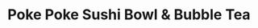 ---
layout: place
title: Poke Poke Sushi Bowl & Bubble Tea
permalink: /florida/port-st-lucie/poke-poke-sushi-bowl-bubble-tea.html
stateAbbr: FL
stateName: Florida
cityName: Port St. Lucie
seo:
  type: restaurant
  links: http://pokepokesushibowlbubbletea.com/?utm_source=gmb&utm_medium=referral
place_id: ChIJW2_kLhPr3ogRZB3-Yp6F8QA
photos:
  - name: >-
      places/ChIJW2_kLhPr3ogRZB3-Yp6F8QA/photos/AeeoHcLOAlUsPjuiGCEP8RfMe5-dBBJ6zs484vIssf22cN2jrJs0AAmQrYhBnEFxaxbNWOsxK8UAyPMdNXfJBn7Qv1zQDB6qvBJdW9Ep5FkJcDSG1VxjqyS9CA_LpL6RsIjUU-rJ6hVjSJTSpTIVatwvHMnm3TkWuFUHZah2kSVDyWp_ydo6_Sfk8GdgbjmTwYU1YKn9Bx_6xkhXZmZpdizm27la8ntP6qhEYgAjbAZOI5qTwRER0Uy6EqUEw9BReqSfMDlMdqv3LBPOb7KaN4d07jJDAgdBO1t_jDt-5pGtpE7ZRoRkCYyzjqDjcy8sY7bybcFKtOgwiD0AhP32FyykEahfLgTUjxa8onOIMjmaUFwX6-mbxSEg7xHyvR_pyy64GdYjEm5wr9AC81-M7e79WZoQPdHAwJSK8rkBbZc8gMDnOa39
    widthPx: 750
    heightPx: 1000
    authorAttributions:
      - displayName: Louise Torres
        uri: https://maps.google.com/maps/contrib/108096345079195096171
        photoUri: >-
          https://lh3.googleusercontent.com/a/ACg8ocJBxbhFmWVb0l6p8_q9WZFXcw6Txdp3STF2lgH-T6MXN3rfpw=s100-p-k-no-mo
    flagContentUri: >-
      https://www.google.com/local/imagery/report/?cb_client=maps_api_places.places_api&image_key=!1e10!2sCIHM0ogKEICAgICplY_HwQE&hl=en-US
    googleMapsUri: >-
      https://www.google.com/maps/place//data=!3m4!1e2!3m2!1sCIHM0ogKEICAgICplY_HwQE!2e10!4m2!3m1!1s0x88deeb132ee46f5b:0xf1859e62fe1d64
  - name: >-
      places/ChIJW2_kLhPr3ogRZB3-Yp6F8QA/photos/AeeoHcJFV_zucKrMvi3_9--SqeverIU1KDpT0DuX5ESaDqS4XLjXHkrxWpNh6mPRzmOYYP9FjDiSUZeetX4UM8c-VXoYboO7YqIe8ipe-WUutXygM1cveDTlWkMDtoa5TZedhqBmKtWb4peEagLeyYRed-1FQlHOXmPP9jKse0ddz0txwJ-_Qo7Jmwn61xKM_jkzXPMsPgE8520KOVmg9H2ZFAlbD4siJuqbQYOav-72aXqL6J8onbz-cR-OpOhZs75E9ETMukkpN5FAPzD_N6O06sebaJvu3thPbh80BjsJE2klgg
    widthPx: 1112
    heightPx: 984
    authorAttributions:
      - displayName: Poke Poke Sushi Bowl & Bubble Tea
        uri: https://maps.google.com/maps/contrib/103420250342729789155
        photoUri: >-
          https://lh3.googleusercontent.com/a-/ALV-UjUT411XXww_Rjvnkte2JqbQh1WCxgXXI7IuJ-UDm2vREippjQmM=s100-p-k-no-mo
    flagContentUri: >-
      https://www.google.com/local/imagery/report/?cb_client=maps_api_places.places_api&image_key=!1e10!2sAF1QipMbw_RHstM-wGC2rAFZb_lrryeJgMkVYTS-hf8J&hl=en-US
    googleMapsUri: >-
      https://www.google.com/maps/place//data=!3m4!1e2!3m2!1sAF1QipMbw_RHstM-wGC2rAFZb_lrryeJgMkVYTS-hf8J!2e10!4m2!3m1!1s0x88deeb132ee46f5b:0xf1859e62fe1d64
  - name: >-
      places/ChIJW2_kLhPr3ogRZB3-Yp6F8QA/photos/AeeoHcJtgj02ha1gaZ6Mgx7DtoSl13SkaFauoBCu1Aa9wR8srU-zTeOM4AjMsa_4a88FkDelmZAClh0R3SqeOPS9V8UJhXwTpa8UoGX6tnqnKnbJdmrwHuEQUNu1420WJbtAo9CIaz7jue8AeYYonqOLEP9Oi3SH06r3wNBHH3di3uVep_oukZwZoFoQy82ejurAhlP1pE4S2_1DMzOIHQHbRzW03f3Uikao7V6ska0WK8MsdBfCUxGe5b0lkmV5lfTB0Pa3Se-RFA_cGHnWNQeTqLihKZeJRBgzTZdU8vU_wVkB9A
    widthPx: 1152
    heightPx: 1482
    authorAttributions:
      - displayName: Poke Poke Sushi Bowl & Bubble Tea
        uri: https://maps.google.com/maps/contrib/103420250342729789155
        photoUri: >-
          https://lh3.googleusercontent.com/a-/ALV-UjUT411XXww_Rjvnkte2JqbQh1WCxgXXI7IuJ-UDm2vREippjQmM=s100-p-k-no-mo
    flagContentUri: >-
      https://www.google.com/local/imagery/report/?cb_client=maps_api_places.places_api&image_key=!1e10!2sAF1QipMmtbOCahvRBfwXqRCU0H4RHtov-setKdUwKMet&hl=en-US
    googleMapsUri: >-
      https://www.google.com/maps/place//data=!3m4!1e2!3m2!1sAF1QipMmtbOCahvRBfwXqRCU0H4RHtov-setKdUwKMet!2e10!4m2!3m1!1s0x88deeb132ee46f5b:0xf1859e62fe1d64
  - name: >-
      places/ChIJW2_kLhPr3ogRZB3-Yp6F8QA/photos/AeeoHcLJNVgW2TEiSxfX7U4T8XcgKMzRFtPJshKZz4g6hmn9N3pcG7EvgTe2cKlymzy4nNqrQuQbHOeFDCUrx-cSKM5cFEQywW30i1iZ2gwJkituPtLy0crSzHSSY3AHdq4kmq0MRiFQA4Oc2juvnBcdGhFtunQg346FRnalAAEcbxuYKi6KxIgsavWWBwVFwfBP9AMJ3SSdyyfqCa1P7qZxregoSyENNAp6yBn7KJbZnCvR8B6PYYQQgsEK4iElerYM7nS3PFxW_N5J-Ahx83Q3tjKpmna1wb-FQ-1yeZkE97ExHg
    widthPx: 3600
    heightPx: 4800
    authorAttributions:
      - displayName: Poke Poke Sushi Bowl & Bubble Tea
        uri: https://maps.google.com/maps/contrib/103420250342729789155
        photoUri: >-
          https://lh3.googleusercontent.com/a-/ALV-UjUT411XXww_Rjvnkte2JqbQh1WCxgXXI7IuJ-UDm2vREippjQmM=s100-p-k-no-mo
    flagContentUri: >-
      https://www.google.com/local/imagery/report/?cb_client=maps_api_places.places_api&image_key=!1e10!2sAF1QipPSmpXEebDMuNN3SvoT8jUiRCQajYelbBTPt1sJ&hl=en-US
    googleMapsUri: >-
      https://www.google.com/maps/place//data=!3m4!1e2!3m2!1sAF1QipPSmpXEebDMuNN3SvoT8jUiRCQajYelbBTPt1sJ!2e10!4m2!3m1!1s0x88deeb132ee46f5b:0xf1859e62fe1d64
  - name: >-
      places/ChIJW2_kLhPr3ogRZB3-Yp6F8QA/photos/AeeoHcJsZPxi5m9BS4ZLpvU0Uxdwo6BoGE9cAC-KKn-XBpRVAGdBexAsYCJ1_BqwnJmQPGaQvxUKxCs0Tb4o1SxMqIhAqkBX7-G6AA5s8QzoI-s8u9sGGj5mCW94qYnD7gyaUaODcrEEMY0a1AjjoEQgH5782mpcARUml0exly31Yt0vVy5b-W6ZPCr86tWpVk6GJjWKyYESpLJiaiRO4vIWSXVVMbslyDOYF7Ac8Y5J1ZmCErSlaCw3seZwg8mUF4t5J5-ZZ1UsbYHOodf2271KZT1BUe5NcT5JgcWk97kcotU6w3ItlQpJqJN0ri6Cunls68gloDSIswpt0cVd-VkGDMQcQmyzZF0cgjwVA78bm5WyxFUtAJ5FSfEtzB4tqw_5PPwslUf4UflW-lYmJrHpunz5vRP7n7vUlB1-oL5v13r8HZM
    widthPx: 3072
    heightPx: 4080
    authorAttributions:
      - displayName: Emily Flemer
        uri: https://maps.google.com/maps/contrib/100130695337708560949
        photoUri: >-
          https://lh3.googleusercontent.com/a-/ALV-UjXUML4XE7QCucZdDf4CL08R4ODnf5mllKOweRTo_xMABgYPaMB9ng=s100-p-k-no-mo
    flagContentUri: >-
      https://www.google.com/local/imagery/report/?cb_client=maps_api_places.places_api&image_key=!1e10!2sCIHM0ogKEICAgID-x7iOkAE&hl=en-US
    googleMapsUri: >-
      https://www.google.com/maps/place//data=!3m4!1e2!3m2!1sCIHM0ogKEICAgID-x7iOkAE!2e10!4m2!3m1!1s0x88deeb132ee46f5b:0xf1859e62fe1d64
  - name: >-
      places/ChIJW2_kLhPr3ogRZB3-Yp6F8QA/photos/AeeoHcIkx2Ig8S0sTc0jiLC7VOsfDDzhWJB2TFr0XPZxC4EIGe5FXXytlXqcvZ_O78Wgx3I_EHx1k-sJAb1fXHHQlClkChGkz78Z0DMxCXI_HQYAAacF0bj4bwohYaVyx8tlvsAayKR5cRnvUpbmuHZcjl8hjKfG3Qhd8VMW6Ftv2P4zl1XWBJK-96JAFOKmTsJAc8MnxNZe2VVeHrvE1zoUpmOqLYsJv9T61Lr-2_QOC1kK5meU_D-sXIwRy9xOAKdiYiUkfk-OH9MLBgHWyKlfjrxNxYnvSWEuBRNcMzESkfzvMg
    widthPx: 1920
    heightPx: 1280
    authorAttributions:
      - displayName: Poke Poke Sushi Bowl & Bubble Tea
        uri: https://maps.google.com/maps/contrib/103420250342729789155
        photoUri: >-
          https://lh3.googleusercontent.com/a-/ALV-UjUT411XXww_Rjvnkte2JqbQh1WCxgXXI7IuJ-UDm2vREippjQmM=s100-p-k-no-mo
    flagContentUri: >-
      https://www.google.com/local/imagery/report/?cb_client=maps_api_places.places_api&image_key=!1e10!2sAF1QipMlH4uJIKGSWgnElsQJjvddXFfE0VbHh1IEPINM&hl=en-US
    googleMapsUri: >-
      https://www.google.com/maps/place//data=!3m4!1e2!3m2!1sAF1QipMlH4uJIKGSWgnElsQJjvddXFfE0VbHh1IEPINM!2e10!4m2!3m1!1s0x88deeb132ee46f5b:0xf1859e62fe1d64
  - name: >-
      places/ChIJW2_kLhPr3ogRZB3-Yp6F8QA/photos/AeeoHcLamhZ9FCe-LLgModWWcZj0LzxoYOnwlrcsJxJ5VsKRr9UmulR1LWG7FB9CQfI8WE7N7boebK-F68L0KN1F41IDtQgAGzGIKCqDjf0dTvv9P6Plu5FwZwItOokwkUuuwn8WsemrqHHHB8SFODfIzlJS2xhfAdL4HND8vNDOLjVmrBXh6ZeEEZQLFElcNKIuYLP3FTq_4MG9q7yMBrD9ZVuo6gA6F1bgsA2MZ9t3WF-Ga0j0UI1owT_ikJS1zvQDtvii1BxlOWqvk9TKGFCLnizPtkY_O0UJkNhdxCJDK0hKpHVZeI3DirCwiKxrYoYHM_zThySGVSXeKquqfmAwkDLEXnwMjsATv91Bix0uVRhYN8VoDTCI0Tsfl34SJtLYPckI5z-04pexcgQgTBipjF00XXywL4mXt1q2ooZN4dQsgNB4
    widthPx: 3024
    heightPx: 4032
    authorAttributions:
      - displayName: Era Maskey
        uri: https://maps.google.com/maps/contrib/101357944325830282544
        photoUri: >-
          https://lh3.googleusercontent.com/a-/ALV-UjXoPOyOPju_jhKAwEKQGxJBj8EX6fxqVJ0hEFGKNMR_pDWv2dyw=s100-p-k-no-mo
    flagContentUri: >-
      https://www.google.com/local/imagery/report/?cb_client=maps_api_places.places_api&image_key=!1e10!2sCIHM0ogKEICAgICdg_CtnAE&hl=en-US
    googleMapsUri: >-
      https://www.google.com/maps/place//data=!3m4!1e2!3m2!1sCIHM0ogKEICAgICdg_CtnAE!2e10!4m2!3m1!1s0x88deeb132ee46f5b:0xf1859e62fe1d64
  - name: >-
      places/ChIJW2_kLhPr3ogRZB3-Yp6F8QA/photos/AeeoHcJF7BtxVtcH_l-PC5mBdWIABFljVuHrg-HCI9MW4niPWMaIl82Li98__MgZ7oumdNu82oeQzXYUrr2DJZ0e9thci1ja3ATPq8mbI9zc9Q0Rteq0HJD_9U8s9DArd_Y3LYwPGOhpVAAVViC3j3KNSjFUPHc4fg0NgUXUEFhH6SIpnZ6VuZLOmocRGvO843gxX_ftt4cmj5wC7FzwJQAy5t6WntaiHb5q-RwT4-_jiWN8O4wuKPhNS_rkMFdXhYRGrO21fNKZgxpFqnm8mEQr-h8xIN58Mnz7UD0lr7jWWZzrp29TZrNp868JA5G-OWmKfdYHfH30mN8SJACCWBRkXc5JzJl_0nKVRx9j3O2dhk9O76poba7uHO2fuUqvTjVd9fZRjDrUuLzKDGfSw_MWbaSZldKJpACnNDhoa9kOAXxIS1mb
    widthPx: 3024
    heightPx: 4032
    authorAttributions:
      - displayName: Kate Stepherson
        uri: https://maps.google.com/maps/contrib/104812255574470952667
        photoUri: >-
          https://lh3.googleusercontent.com/a/ACg8ocI7vaLhKlciTR7RYx35L1GHTHVdFF9NMB3hU22JXrj9lFtMYw=s100-p-k-no-mo
    flagContentUri: >-
      https://www.google.com/local/imagery/report/?cb_client=maps_api_places.places_api&image_key=!1e10!2sCIHM0ogKEICAgIDD9YbCjgE&hl=en-US
    googleMapsUri: >-
      https://www.google.com/maps/place//data=!3m4!1e2!3m2!1sCIHM0ogKEICAgIDD9YbCjgE!2e10!4m2!3m1!1s0x88deeb132ee46f5b:0xf1859e62fe1d64
  - name: >-
      places/ChIJW2_kLhPr3ogRZB3-Yp6F8QA/photos/AeeoHcJu45r0ubuMBQsubxtim-Y3EXZkvZzPbDANZxviJZjb2W6Kk2S8mdpU5J7pmjmzaIzEVp59h1zpBY5PFlB-5DEIHOVmIDxuRSaHe36hGctik9yBP6PeLX9mEB-qaf-Te9VK02W9zY5wmXggwNg-wzcCk-sFbmHPr-UC_NcVYNpGodq3inNmgkFdWcRGngI5qS08TSCQe3Ddgcy-tkudoGhTcH61d0_zznIr7jDeFITj8rKhh2njjU3Qyd-H1OH_UJoENcxJN6lK94WpoAmzCZW1yp0So0_eBua8k7XAYV-sRGv7g08bt53ANvlnwCWwXWDBsBFry2r32Q0Zb0p7I4aQQcxV-Om25HXAw4BLBCvvrllV38Bxwm74ETm6eIqQxQcnyn1tiPdHWcrHdge2VIPjisiS0swwsy-lMuA59OAd0Q
    widthPx: 3024
    heightPx: 4032
    authorAttributions:
      - displayName: Aline Sindeaux
        uri: https://maps.google.com/maps/contrib/110512789332036671793
        photoUri: >-
          https://lh3.googleusercontent.com/a-/ALV-UjXsjH67rXQnuxpUcswu_toHHkk-VS4UcA4Z1b0RRYYEFdD0aBNS=s100-p-k-no-mo
    flagContentUri: >-
      https://www.google.com/local/imagery/report/?cb_client=maps_api_places.places_api&image_key=!1e10!2sCIHM0ogKEICAgIC_4L6daQ&hl=en-US
    googleMapsUri: >-
      https://www.google.com/maps/place//data=!3m4!1e2!3m2!1sCIHM0ogKEICAgIC_4L6daQ!2e10!4m2!3m1!1s0x88deeb132ee46f5b:0xf1859e62fe1d64
  - name: >-
      places/ChIJW2_kLhPr3ogRZB3-Yp6F8QA/photos/AeeoHcJ-vA4JL3_VA6MqpRSWAhaljwvW_r6ZrueVm2s2r_h4yFzVod6i2KTTCnIDPELXZnMDOGeHspK9-6gh3f94drbeom_MHRPcEL1hRCUbkZUErr7o4GrNPURGbeaf8SWfN71481rYfXVPxOj50MSBIyYdGwNAOJj3zMSw-0ACuxhetnxBya-GjwlNSGSeOBHv1t2OSOkucMkzeBBtm-jl1FsVSdkw48nHsz84gcJD4zDpVnA0aYQOj4auQ9h9OHdm5c0Kx9pJWY9tPIkCbEBjj_m4hpijg9hZWCLUUPkrlX0xU89B5p5X7sqegsMWmUPmj7D43dhoqfPxPYj7Z776fR7mNUJ1mhO8vP7yhT_VdtGjRmon_J4XRzYPYLuByGzcsSpvkhoRzy3mPWh9O67x3-RqPILXwR-SQScIHExcNgJjGQ
    widthPx: 3000
    heightPx: 4000
    authorAttributions:
      - displayName: Angie Watts
        uri: https://maps.google.com/maps/contrib/115036779379027373039
        photoUri: >-
          https://lh3.googleusercontent.com/a/ACg8ocK5xJpJ8sXX7D4XwwzO-tUVV4xF_3IlOPoqWTbm0D9aa1-yxw=s100-p-k-no-mo
    flagContentUri: >-
      https://www.google.com/local/imagery/report/?cb_client=maps_api_places.places_api&image_key=!1e10!2sCIHM0ogKEICAgIDThM6GCQ&hl=en-US
    googleMapsUri: >-
      https://www.google.com/maps/place//data=!3m4!1e2!3m2!1sCIHM0ogKEICAgIDThM6GCQ!2e10!4m2!3m1!1s0x88deeb132ee46f5b:0xf1859e62fe1d64
address: 11200 SW Village Pkwy Suite 102, Port St. Lucie, FL 34987, USA
street: 11200 SW Village Pkwy Suite 102
city: Port St. Lucie
state: FL
zip: '34987'
country: USA
neighborhood: null
latitude: '27.260880'
longitude: '-80.429806'
accessibility_options:
  wheelchairAccessibleParking: true
  wheelchairAccessibleEntrance: true
  wheelchairAccessibleRestroom: true
  wheelchairAccessibleSeating: true
business_status: OPERATIONAL
name: Poke Poke Sushi Bowl & Bubble Tea
google_maps_links:
  directionsUri: >-
    https://www.google.com/maps/dir//''/data=!4m7!4m6!1m1!4e2!1m2!1m1!1s0x88deeb132ee46f5b:0xf1859e62fe1d64!3e0
  placeUri: https://maps.google.com/?cid=67982384699415908
  writeAReviewUri: >-
    https://www.google.com/maps/place//data=!4m3!3m2!1s0x88deeb132ee46f5b:0xf1859e62fe1d64!12e1
  reviewsUri: >-
    https://www.google.com/maps/place//data=!4m4!3m3!1s0x88deeb132ee46f5b:0xf1859e62fe1d64!9m1!1b1
  photosUri: >-
    https://www.google.com/maps/place//data=!4m3!3m2!1s0x88deeb132ee46f5b:0xf1859e62fe1d64!10e5
primary_type: American Restaurant
opening_hours:
  regular: null
  current: null
secondary_opening_hours:
  regular:
    weekdayDescriptions: null
    type: null
  current:
    weekdayDescriptions: null
    type: null
phone: (772) 579-3585
price_level: null
price_range: $10 &ndash; $20
rating: '4.5'
rating_count: 0
website: http://pokepokesushibowlbubbletea.com/?utm_source=gmb&utm_medium=referral
description: >-
  Discover Fresh Sushi and Bubble Tea in Port St. Lucie, FL$$$Poke Poke Sushi
  Bowl & Bubble Tea in Port St. Lucie, Florida, delivers a vibrant and
  approachable spot for savoring customizable poke bowls and refreshing bubble
  tea options. The menu emphasizes high-quality, fresh ingredients that add
  creative flair to classic sushi-inspired dishes, making it ideal for those
  seeking a personalized meal experience. Visitors enjoy the relaxed atmosphere
  and variety of choices, from hearty bowls packed with flavors to chilled teas
  that complement any outing. This spot stands out for its commitment to quality
  and convenience, perfect for anyone exploring local sushi restaurants or
  looking for a casual dining escape. Overall, it's a go-to destination for
  enjoying inventive, satisfying meals in a welcoming setting.
generative_summary: >-
  Discover Fresh Sushi and Bubble Tea in Port St. Lucie, FL$$$Poke Poke Sushi
  Bowl & Bubble Tea in Port St. Lucie, Florida, delivers a vibrant and
  approachable spot for savoring customizable poke bowls and refreshing bubble
  tea options. The menu emphasizes high-quality, fresh ingredients that add
  creative flair to classic sushi-inspired dishes, making it ideal for those
  seeking a personalized meal experience. Visitors enjoy the relaxed atmosphere
  and variety of choices, from hearty bowls packed with flavors to chilled teas
  that complement any outing. This spot stands out for its commitment to quality
  and convenience, perfect for anyone exploring local sushi restaurants or
  looking for a casual dining escape. Overall, it's a go-to destination for
  enjoying inventive, satisfying meals in a welcoming setting.
generative_disclosure: Summarized by AI using the Grok-3-Mini model.
reviews:
  - name: >-
      places/ChIJW2_kLhPr3ogRZB3-Yp6F8QA/reviews/ChdDSUhNMG9nS0VJQ0FnSUNfNEw2ZGlRRRAB
    relativePublishTimeDescription: 3 months ago
    rating: 5
    text:
      text: >-
        First time we went to this Poke. Very nice atmosphere, friendly service
        and very tasty and fresh food. The only thing is that the protein scoops
        are very small and there is hardly any protein, compared to the other
        ingredients they are well served.

        Another thing is that I ordered a bubble tea but it came without bubbles
        and I only realized when I got home :(
      languageCode: en
    originalText:
      text: >-
        First time we went to this Poke. Very nice atmosphere, friendly service
        and very tasty and fresh food. The only thing is that the protein scoops
        are very small and there is hardly any protein, compared to the other
        ingredients they are well served.

        Another thing is that I ordered a bubble tea but it came without bubbles
        and I only realized when I got home :(
      languageCode: en
    authorAttribution:
      displayName: Aline Sindeaux
      uri: https://www.google.com/maps/contrib/110512789332036671793/reviews
      photoUri: >-
        https://lh3.googleusercontent.com/a-/ALV-UjXsjH67rXQnuxpUcswu_toHHkk-VS4UcA4Z1b0RRYYEFdD0aBNS=s128-c0x00000000-cc-rp-mo
    publishTime: '2025-01-11T22:21:28.133433Z'
    flagContentUri: >-
      https://www.google.com/local/review/rap/report?postId=ChdDSUhNMG9nS0VJQ0FnSUNfNEw2ZGlRRRAB&d=17924085&t=1
    googleMapsUri: >-
      https://www.google.com/maps/reviews/data=!4m6!14m5!1m4!2m3!1sChdDSUhNMG9nS0VJQ0FnSUNfNEw2ZGlRRRAB!2m1!1s0x88deeb132ee46f5b:0xf1859e62fe1d64
  - name: >-
      places/ChIJW2_kLhPr3ogRZB3-Yp6F8QA/reviews/ChdDSUhNMG9nS0VJQ0FnTUNJME4yMG53RRAB
    relativePublishTimeDescription: 2 weeks ago
    rating: 1
    text:
      text: >-
        The food is good and the teas are my wife’s favorite but we will be
        looking for new location only because of the service it is awful! The 
        kids working don’t care if the line is 1 or 15 people they move like
        they just woke up. They need new employees ones that understand the
        people coming in don’t have all day. I  literally waited 20 mins for
        them to even take my order . It’s sad to see a nice little place with
        good food suffer because the service is not good.
      languageCode: en
    originalText:
      text: >-
        The food is good and the teas are my wife’s favorite but we will be
        looking for new location only because of the service it is awful! The 
        kids working don’t care if the line is 1 or 15 people they move like
        they just woke up. They need new employees ones that understand the
        people coming in don’t have all day. I  literally waited 20 mins for
        them to even take my order . It’s sad to see a nice little place with
        good food suffer because the service is not good.
      languageCode: en
    authorAttribution:
      displayName: Brandon Snyder
      uri: https://www.google.com/maps/contrib/108244700316991955168/reviews
      photoUri: >-
        https://lh3.googleusercontent.com/a/ACg8ocILU5_4-dMBWuMcwgo9ZSVwLugWMw0hValPi0XW-GRUvAsKBA=s128-c0x00000000-cc-rp-mo
    publishTime: '2025-03-29T16:52:38.594100Z'
    flagContentUri: >-
      https://www.google.com/local/review/rap/report?postId=ChdDSUhNMG9nS0VJQ0FnTUNJME4yMG53RRAB&d=17924085&t=1
    googleMapsUri: >-
      https://www.google.com/maps/reviews/data=!4m6!14m5!1m4!2m3!1sChdDSUhNMG9nS0VJQ0FnTUNJME4yMG53RRAB!2m1!1s0x88deeb132ee46f5b:0xf1859e62fe1d64
  - name: >-
      places/ChIJW2_kLhPr3ogRZB3-Yp6F8QA/reviews/ChdDSUhNMG9nS0VJQ0FnSURUaE02R3NRRRAB
    relativePublishTimeDescription: 10 months ago
    rating: 5
    text:
      text: >-
        We love this place.  At first, I was not sure what to think.  It
        reminded me of a Chipotle for sushi.  It quickly became my favorite
        place.  Some of the items they have, I would never put in a roll (like
        corn) but in a bowl... its magic. 😃  My favorite is the crab salad and
        the pickled radishes.   One thing I wish they would change is maybe whip
        the cream cheese. It's so hard that it does not mix well.  But other
        than that, no complaints. If you're in the Tradition area, check it
        out.  You will not be disappointed.
      languageCode: en
    originalText:
      text: >-
        We love this place.  At first, I was not sure what to think.  It
        reminded me of a Chipotle for sushi.  It quickly became my favorite
        place.  Some of the items they have, I would never put in a roll (like
        corn) but in a bowl... its magic. 😃  My favorite is the crab salad and
        the pickled radishes.   One thing I wish they would change is maybe whip
        the cream cheese. It's so hard that it does not mix well.  But other
        than that, no complaints. If you're in the Tradition area, check it
        out.  You will not be disappointed.
      languageCode: en
    authorAttribution:
      displayName: Angie Watts
      uri: https://www.google.com/maps/contrib/115036779379027373039/reviews
      photoUri: >-
        https://lh3.googleusercontent.com/a/ACg8ocK5xJpJ8sXX7D4XwwzO-tUVV4xF_3IlOPoqWTbm0D9aa1-yxw=s128-c0x00000000-cc-rp-mo-ba4
    publishTime: '2024-05-22T13:22:53.416570Z'
    flagContentUri: >-
      https://www.google.com/local/review/rap/report?postId=ChdDSUhNMG9nS0VJQ0FnSURUaE02R3NRRRAB&d=17924085&t=1
    googleMapsUri: >-
      https://www.google.com/maps/reviews/data=!4m6!14m5!1m4!2m3!1sChdDSUhNMG9nS0VJQ0FnSURUaE02R3NRRRAB!2m1!1s0x88deeb132ee46f5b:0xf1859e62fe1d64
  - name: >-
      places/ChIJW2_kLhPr3ogRZB3-Yp6F8QA/reviews/ChZDSUhNMG9nS0VJQ0FnTURJMk9IQlFBEAE
    relativePublishTimeDescription: a week ago
    rating: 1
    text:
      text: >-
        Terrible experience! Young Asian men served my bowl and gave 2 rotten
        tomatoes, 6 half’s of shrimp, old and hard rice … the place is a small
        business and with not many clientele, very little knowledge about
        business and the benefits of serving fresh food and a proper customer
        service. 2/10 … never, ever going back…
      languageCode: en
    originalText:
      text: >-
        Terrible experience! Young Asian men served my bowl and gave 2 rotten
        tomatoes, 6 half’s of shrimp, old and hard rice … the place is a small
        business and with not many clientele, very little knowledge about
        business and the benefits of serving fresh food and a proper customer
        service. 2/10 … never, ever going back…
      languageCode: en
    authorAttribution:
      displayName: Gabriela Carrillo
      uri: https://www.google.com/maps/contrib/112881519403405263853/reviews
      photoUri: >-
        https://lh3.googleusercontent.com/a/ACg8ocJ1LG6bcspWA51cAo4ce7ZUOZNRo0_fg62q8mtmaGtWe-2PF6U=s128-c0x00000000-cc-rp-mo-ba2
    publishTime: '2025-04-06T22:09:10.581293Z'
    flagContentUri: >-
      https://www.google.com/local/review/rap/report?postId=ChZDSUhNMG9nS0VJQ0FnTURJMk9IQlFBEAE&d=17924085&t=1
    googleMapsUri: >-
      https://www.google.com/maps/reviews/data=!4m6!14m5!1m4!2m3!1sChZDSUhNMG9nS0VJQ0FnTURJMk9IQlFBEAE!2m1!1s0x88deeb132ee46f5b:0xf1859e62fe1d64
  - name: >-
      places/ChIJW2_kLhPr3ogRZB3-Yp6F8QA/reviews/ChZDSUhNMG9nS0VJQ0FnTUNJdHR1TVBnEAE
    relativePublishTimeDescription: a week ago
    rating: 5
    text:
      text: >-
        My favorite place to eat, if you’re a sushi lover it’s a must try. My
        boyfriend also loves the boba tea. 100/10 I came here everyday for a
        week it was so good
      languageCode: en
    originalText:
      text: >-
        My favorite place to eat, if you’re a sushi lover it’s a must try. My
        boyfriend also loves the boba tea. 100/10 I came here everyday for a
        week it was so good
      languageCode: en
    authorAttribution:
      displayName: Gabrielle Fry
      uri: https://www.google.com/maps/contrib/106189978396881805095/reviews
      photoUri: >-
        https://lh3.googleusercontent.com/a-/ALV-UjVtxdPDqYhjIfEStXNWGRGObIOnDoA-_0iTizRUOsbhMQRnoYU=s128-c0x00000000-cc-rp-mo
    publishTime: '2025-04-01T19:53:41.826069Z'
    flagContentUri: >-
      https://www.google.com/local/review/rap/report?postId=ChZDSUhNMG9nS0VJQ0FnTUNJdHR1TVBnEAE&d=17924085&t=1
    googleMapsUri: >-
      https://www.google.com/maps/reviews/data=!4m6!14m5!1m4!2m3!1sChZDSUhNMG9nS0VJQ0FnTUNJdHR1TVBnEAE!2m1!1s0x88deeb132ee46f5b:0xf1859e62fe1d64
review_summary: >-
  What Visitors Think About This Local Sushi Spot$$$Folks often rave about the
  tasty poke bowls and bubble tea at this spot, highlighting the fresh flavors
  and creative combinations that make it a favorite for sushi enthusiasts. While
  many appreciate the overall vibe and variety of options, some note that
  service can vary, with occasional waits that might not suit everyone in a
  hurry. Positive feedback frequently mentions the generous portions of fresh
  ingredients and how it hits the spot for a quick, satisfying meal, encouraging
  repeat visits for those searching for top-rated sushi nearby. Despite a few
  mentions of minor inconsistencies like portion sizes or preparation, the
  general consensus leans toward it being a solid choice for casual diners. In
  the end, it's a welcoming place that delivers on flavor, making it worth
  trying for anyone craving quality sushi experiences in the area.
review_disclosure: Summarized by AI using the Grok-3-Mini model.
parking_options:
  freeParkingLot: true
  freeStreetParking: true
  valetParking: false
payment_options:
  acceptsCreditCards: true
  acceptsDebitCards: true
  acceptsCashOnly: false
  acceptsNfc: true
allow_dogs: null
curbside_pickup: null
delivery: true
dine_in: true
good_for_children: true
good_for_groups: null
good_for_sports: false
live_music: false
menu_for_children: null
outdoor_seating: null
reservable: false
restroom: true
serves_beer: false
serves_breakfast: null
serves_brunch: null
serves_cocktails: false
serves_coffee: true
serves_dinner: true
serves_dessert: true
serves_lunch: true
serves_vegetarian_food: true
serves_wine: false
takeout: true
update_category: pro
places_description: null

---